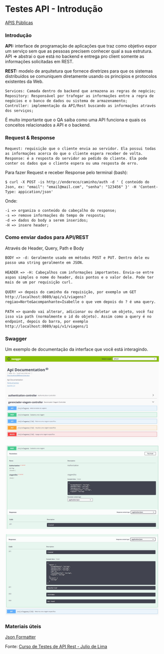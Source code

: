 # Testes API - Introdução

[APIS Públicas](https://publicapis.dev/)

### **Introdução**

**API:** interface de programação de aplicações que traz como objetivo expor um serviço sem que as pessoas precisem conhecer qual a sua estrutura.
API => abstrai o que está no backend e entrega pro client somente as informações solicitadas em REST.

**REST:** modelo de arquitetura que fornece diretrizes para que os sistemas distribuídos se comuniquem diretamente usando os princípios e protocolos existentes da Web.

    Services: Camada dentro do backend que armazena as regras de negócio;
    Repository: Responsável por trafegar as informações entre a regra de negócios e o banco de dados ou sistema de armazenamento;
    Controller: implementação da API/Rest buscando as informações através dos serviços; 


É muito importante que o QA saiba como uma API funciona e quais os conceitos relacionados a API e o backend.

### **Request & Response**

    Request: requisição que o cliente envia ao servidor. Ela possui todas as informações acerca do que o cliente espera receber de volta.
    Response: é a resposta do servidor ao pedido do cliente. Ela pode conter os dados que o cliente espera ou uma resposta de erro.

Para fazer Request e receber Response pelo terminal (bash):

    $ curl -X POST -is http://endereco/caminho/auth -d ' { conteúdo do Json, ex: "email": "email@mail.com", "senha": "123456" }' -H 'Content-Type: appication/json'

Onde:

    -i => organiza o conteúdo do cabeçalho do response;
    -s => remove informações do tempo de resposta;
    -d => dados do body a serem inseridos;
    -H => insere header;


### **Como enviar dados para API/REST**

Através de Header, Query, Path e Body

    BODY => -d: Geralmente usado em métodos POST e PUT. Dentro dele eu passo uma string geralmente em JSON.
    
    HEADER => -H: Cabeçalhos com informações importantes. Envia-se entre aspas simples o nome do header, dois pontos e o valor dele. Pode ter mais de um por requisição curl.
    
    QUERY => depois do caminho da requisição, por exemplo um GET http://localhost:8089/api/v1/viagens?regiao=Norte&acompanhante=Isabelle o que vem depois do ? é uma query.

    PATH => quando vai alterar, adicionar ou deletar um objeto, você faz isso via path (normalmente o id do objeto). Assim como a query é no endpoint, depois do barra, por exemplo http://localhost:8089/api/v1/viagens/1


### **Swagger**

Um exemplo de documentação da interface que você está interagindo.

![Imagem Swagger 1](/imagens/swagger1.jpg)

![Imagem Swagger 1](/imagens/swagger2.jpg)

![Imagem Swagger 1](/imagens/swagger3.jpg)


### Materiais úteis

[Json Formatter](https://jsonformatter.org/)


Fonte: [Curso de Testes de API Rest - Julio de Lima](https://www.youtube.com/playlist?list=PLf8x7B3nFTl17WeEVj405tHlstiq1kNBX)